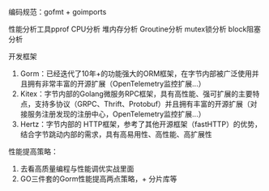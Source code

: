 编码规范：gofmt + goimports

性能分析工具pprof
    CPU分析
    堆内存分析
    Groutine分析
    mutex锁分析
    block阻塞分析

开发框架
  1. Gorm：已经迭代了10年+的功能强大的ORM框架，在字节内部被广泛使用并且拥有非常丰富的开源扩展（OpenTelemetry监控扩展...）
  2. Kitex：字节内部的Golang微服务RPC框架，具有高性能、强可扩展的主要特点，支持多协议（GRPC、Thrift、Protobuf）并且拥有丰富的开源扩展（对接服务注册发现的注册中心，OpenTelemetry监控扩展...）
  3. Hertz：字节内部的 HTTP框架，参考了其他开源框架（fastHTTP）的优势，结合字节跳动内部的需求，具有高易用性、高性能、高扩展性 

性能提高策略：
  1. 去看高质量编程与性能调优实战里面
  2. GO三件套的Gorm性能提高两点策略，+ 分片库等